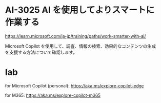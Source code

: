 # AI-3025 AI を使用してよりスマートに作業する

https://learn.microsoft.com/ja-jp/training/paths/work-smarter-with-ai/

Microsoft Copilot を使用して、調査、情報の検索、効果的なコンテンツの生成を支援する方法について確認します。

<!--
以前のAI-EX
-->

# lab

for Microsoft Copilot (personal):
https://aka.ms/explore-copilot-edge

for M365:
https://aka.ms/explore-copilot-m365

